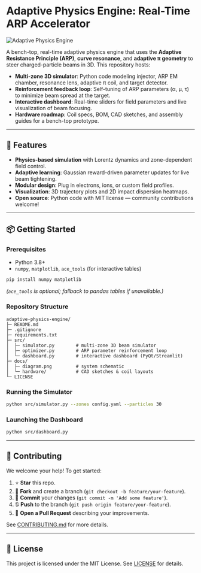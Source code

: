 # Adaptive Physics Engine: Real-Time ARP Accelerator

![Adaptive Physics Engine](docs/diagram.png)

A bench-top, real-time adaptive physics engine that uses the **Adaptive Resistance Principle (ARP)**, **curve resonance**, and **adaptive π geometry** to steer charged-particle beams in 3D. This repository hosts:

* **Multi-zone 3D simulator**: Python code modeling injector, ARP EM chamber, resonance lens, adaptive π coil, and target detector.
* **Reinforcement feedback loop**: Self-tuning of ARP parameters (α, μ, τ) to minimize beam spread at the target.
* **Interactive dashboard**: Real-time sliders for field parameters and live visualization of beam focusing.
* **Hardware roadmap**: Coil specs, BOM, CAD sketches, and assembly guides for a bench-top prototype.

---

## 🚀 Features

* **Physics-based simulation** with Lorentz dynamics and zone-dependent field control.
* **Adaptive learning**: Gaussian reward-driven parameter updates for live beam tightening.
* **Modular design**: Plug in electrons, ions, or custom field profiles.
* **Visualization**: 3D trajectory plots and 2D impact dispersion heatmaps.
* **Open source**: Python code with MIT license — community contributions welcome!

---

## 📦 Getting Started

### Prerequisites

* Python 3.8+
* `numpy`, `matplotlib`, `ace_tools` (for interactive tables)

```bash
pip install numpy matplotlib
```

*(`ace_tools` is optional; fallback to pandas tables if unavailable.)*

### Repository Structure

```
adaptive-physics-engine/
├─ README.md
├─ .gitignore
├─ requirements.txt
├─ src/
│  ├─ simulator.py        # multi-zone 3D beam simulator
│  ├─ optimizer.py        # ARP parameter reinforcement loop
│  └─ dashboard.py        # interactive dashboard (PyQt/Streamlit)
├─ docs/
│  ├─ diagram.png         # system schematic
│  └─ hardware/           # CAD sketches & coil layouts
└─ LICENSE
```

### Running the Simulator

```bash
python src/simulator.py --zones config.yaml --particles 30
```

### Launching the Dashboard

```bash
python src/dashboard.py
```

---

## 🤝 Contributing

We welcome your help! To get started:

1. ⭐️ **Star** this repo.
2. 🔀 **Fork** and create a branch (`git checkout -b feature/your-feature`).
3. 📝 **Commit** your changes (`git commit -m 'Add some feature'`).
4. 🔃 **Push** to the branch (`git push origin feature/your-feature`).
5. 📨 **Open a Pull Request** describing your improvements.

See [CONTRIBUTING.md](CONTRIBUTING.md) for more details.

---

## 📝 License

This project is licensed under the MIT License. See [LICENSE](LICENSE) for details.
